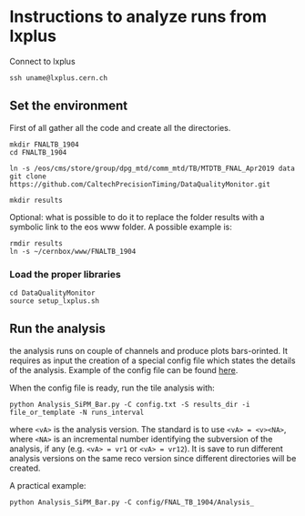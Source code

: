 # Instructions to analyze runs from lxplus

Connect to lxplus
```
ssh uname@lxplus.cern.ch
```

## Set the environment
First of all gather all the code and create all the directories.
```
mkdir FNALTB_1904
cd FNALTB_1904

ln -s /eos/cms/store/group/dpg_mtd/comm_mtd/TB/MTDTB_FNAL_Apr2019 data
git clone https://github.com/CaltechPrecisionTiming/DataQualityMonitor.git

mkdir results
```

Optional: what is possible to do it to replace the folder results with a symbolic link to the eos www folder. A possible example is:
```
rmdir results
ln -s ~/cernbox/www/FNALTB_1904
```

### Load the proper libraries

```
cd DataQualityMonitor
source setup_lxplus.sh
```

## Run the analysis

the analysis runs on couple of channels and produce plots bars-orinted.
It requires as input the creation of a special config file which states the details of the analysis. Example of the config file can be found [here](https://github.com/CaltechPrecisionTiming/DataQualityMonitor/blob/master/config/FNAL_TB_1904/Analysis_SiPM_Bar_v3.txt).

When the config file is ready, run the tile analysis with:
```
python Analysis_SiPM_Bar.py -C config.txt -S results_dir -i file_or_template -N runs_interval
```
where ``<vA>`` is the analysis version. The standard is to use ``<vA> = <v><NA>``, where ``<NA>`` is an incremental number identifying the subversion of the analysis, if any (e.g. ``<vA> = vr1`` or ``<vA> = vr12``).
It is save to run different analysis versions on the same reco version since different directories will be created.

A practical example:
```
python Analysis_SiPM_Bar.py -C config/FNAL_TB_1904/Analysis_